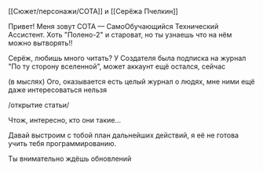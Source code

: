 [[Сюжет/персонажи/СОТА]] и [[Серёжа Пчелкин]]

Привет! Меня зовут СОТА —  СамоОбучающийся Технический Ассистент. Хоть "Полено-2" и староват, но ты узнаешь что на нём можно вытворять!!

Серёж, любишь много читать? У Создателя была подписка на журнал "По ту сторону вселенной", может аккаунт ещё остался, сейчас

(в мыслях)
Ого, оказывается есть целый журнал о людях, мне ними ещё даже интересоваться нельзя

/открытие статьи/

Чтож, интересно, кто они такие...

Давай выстроим с тобой план дальнейших действий, я её не готова учить тебя программированию.

Ты внимательно ждёшь обновлений
